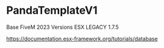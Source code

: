 # PandaTemplateV1
Base FiveM 2023 Versions ESX LEGACY 1.7.5

https://documentation.esx-framework.org/tutorials/database
